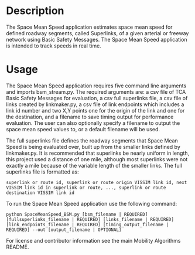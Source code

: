 # Description
The Space Mean Speed application estimates space mean speed for defined roadway segments, called Superlinks, of a given arterial or freeway network using Basic Safety Messages. The Space Mean Speed application is intended to track speeds in real time.

# Usage
The Space Mean Speed application requires five command line arguments and imports bsm_stream.py. The required arguments are: a csv file of TCA Basic Safety Messages for evaluation, a csv full superlinks file, a csv file of links created by linkmaker.py, a csv file of link endpoints which includes a link id number and two X,Y points one for the origin of the link and one for the destination, and a filename to save timing output for performance evaluation. The user can also optionally specify a filename to output the space mean speed values to, or a default filename will be used.

The full superlinks file defines the roadway segments that Space Mean Speed is being evaluated over, built up from the smaller links defined by linkmaker.py. It is recommended that superlinks be nearly uniform in length, this project used a distance of one mile, although most superlinks were not exactly a mile because of the variable length of the smaller links. The full superlinks file is formatted as:

```
superlink or route id, superlink or route origin VISSIM link id, next VISSIM link id in superlink or route, ..., superlink or route destination VISSIM link id
```

To run the Space Mean Speed application use the following command:
```
python SpaceMeanSpeed_BSM.py [bsm_filename | REQUIRED] [fullsuperlinks_filename | REQUIRED] [links_filename | REQUIRED] [link_endpoints_filename | REQUIRED] [timing_output_filename | REQUIRED] --out [output_filename | OPTIONAL] 
```

For license and contributor information see the main Mobility Algorithms README.